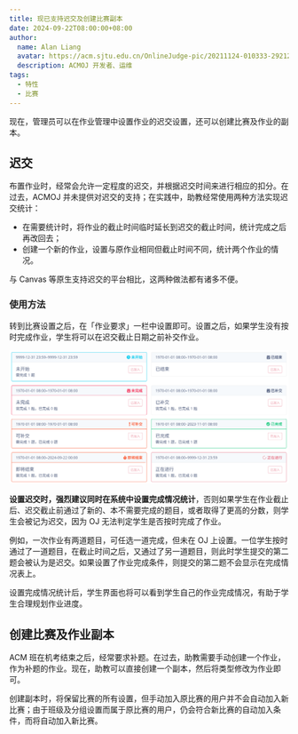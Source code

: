 ```yaml
---
title: 现已支持迟交及创建比赛副本
date: 2024-09-22T08:00:00+08:00
author:
  name: Alan Liang
  avatar: https://acm.sjtu.edu.cn/OnlineJudge-pic/20211124-010333-292122.png
  description: ACMOJ 开发者、运维
tags:
  - 特性
  - 比赛
---
```


现在，管理员可以在作业管理中设置作业的迟交设置，还可以创建比赛及作业的副本。

<!--more-->

## 迟交

布置作业时，经常会允许一定程度的迟交，并根据迟交时间来进行相应的扣分。在过去，ACMOJ 并未提供对迟交的支持；在实践中，助教经常使用两种方法实现迟交统计：

- 在需要统计时，将作业的截止时间临时延长到迟交的截止时间，统计完成之后再改回去；
- 创建一个新的作业，设置与原作业相同但截止时间不同，统计两个作业的情况。

与 Canvas 等原生支持迟交的平台相比，这两种做法都有诸多不便。

### 使用方法

转到比赛设置之后，在「作业要求」一栏中设置即可。设置之后，如果学生没有按时完成作业，学生将可以在迟交截止日期之前补交作业。

![作业的全部 8 种状态：未开始、已结束、未完成、已补交、可补交、已完成、即将结束、正在进行](status.png "作业的全部 8 种状态")

**设置迟交时，强烈建议同时在系统中设置完成情况统计**，否则如果学生在作业截止后、迟交截止前通过了新的、本不需要完成的题目，或者取得了更高的分数，则学生会被记为迟交，因为 OJ 无法判定学生是否按时完成了作业。

例如，一次作业有两道题目，可任选一道完成，但未在 OJ 上设置。一位学生按时通过了一道题目，在截止时间之后，又通过了另一道题目，则此时学生提交的第二题会被认为是迟交。如果设置了作业完成条件，则提交的第二题不会显示在完成情况表上。

设置完成情况统计后，学生界面也将可以看到学生自己的作业完成情况，有助于学生合理规划作业进度。

## 创建比赛及作业副本

ACM 班在机考结束之后，经常要求补题。在过去，助教需要手动创建一个作业，作为补题的作业。现在，助教可以直接创建一个副本，然后将类型修改为作业即可。

创建副本时，将保留比赛的所有设置，但手动加入原比赛的用户并不会自动加入新比赛；由于班级及分组设置而属于原比赛的用户，仍会符合新比赛的自动加入条件，而将自动加入新比赛。

